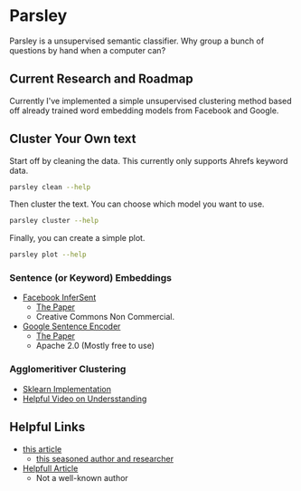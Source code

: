 # Parsley

Parsley is a unsupervised semantic classifier. Why group a bunch of questions by hand when a computer can?

## Current Research and Roadmap

Currently I've implemented a simple unsupervised clustering method based off already trained word embedding models from Facebook and Google.

## Cluster Your Own text

Start off by cleaning the data. This currently only supports Ahrefs keyword data.
```bash
parsley clean --help
```
Then cluster the text. You can choose which model you want to use.
```bash
parsley cluster --help
```
Finally, you can create a simple plot.
```bash
parsley plot --help
```

### Sentence (or Keyword) Embeddings
 
- [Facebook InferSent](https://github.com/facebookresearch/InferSent)
	- [The Paper](https://arxiv.org/abs/1705.02364)
	- Creative Commons Non Commercial.  
- [Google Sentence Encoder](https://tfhub.dev/google/universal-sentence-encoder/1)
	- [The Paper](https://static.googleusercontent.com/media/research.google.com/en//pubs/archive/46808.pdf)
	- Apache 2.0 (Mostly free to use)

### Agglomeritiver Clustering

- [Sklearn Implementation](https://scikit-learn.org/stable/modules/generated/sklearn.cluster.AgglomerativeClustering.html)
- [Helpful Video on Undersstanding](https://www.youtube.com/watch?v=XJ3194AmH40)


## Helpful Links

- [this article](https://towardsdatascience.com/semantic-similarity-classifier-and-clustering-sentences-based-on-semantic-similarity-a5a564e22304)
	- [this seasoned author and researcher](https://www.linkedin.com/in/manishchablani/)
- [Helpfull Article](https://medium.com/@adriensieg/text-similarities-da019229c894)
	- Not a well-known author
